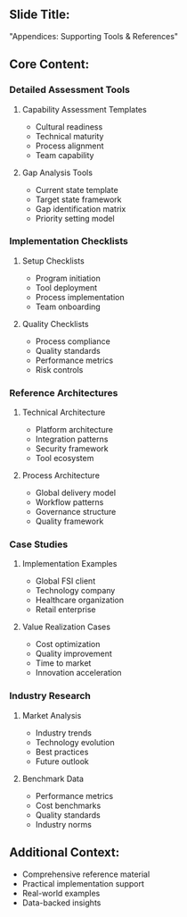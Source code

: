 ## Slide Title:
"Appendices: Supporting Tools & References"

## Core Content:

### Detailed Assessment Tools
1. Capability Assessment Templates
   - Cultural readiness
   - Technical maturity
   - Process alignment
   - Team capability

2. Gap Analysis Tools
   - Current state template
   - Target state framework
   - Gap identification matrix
   - Priority setting model

### Implementation Checklists
1. Setup Checklists
   - Program initiation
   - Tool deployment
   - Process implementation
   - Team onboarding

2. Quality Checklists
   - Process compliance
   - Quality standards
   - Performance metrics
   - Risk controls

### Reference Architectures
1. Technical Architecture
   - Platform architecture
   - Integration patterns
   - Security framework
   - Tool ecosystem

2. Process Architecture
   - Global delivery model
   - Workflow patterns
   - Governance structure
   - Quality framework

### Case Studies
1. Implementation Examples
   - Global FSI client
   - Technology company
   - Healthcare organization
   - Retail enterprise

2. Value Realization Cases
   - Cost optimization
   - Quality improvement
   - Time to market
   - Innovation acceleration

### Industry Research
1. Market Analysis
   - Industry trends
   - Technology evolution
   - Best practices
   - Future outlook

2. Benchmark Data
   - Performance metrics
   - Cost benchmarks
   - Quality standards
   - Industry norms

## Additional Context:
- Comprehensive reference material
- Practical implementation support
- Real-world examples
- Data-backed insights
